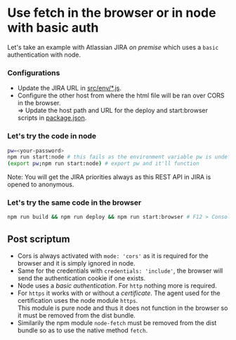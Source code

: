 # Use fetch in the browser or in node with basic auth

Let's take an example with Atlassian JIRA *on premise* which uses a `basic` authentication with node.

### Configurations

- Update the JIRA URL in [src/env/*.js](src/env/).
- Configure the other host from where the html file will be ran over CORS in the browser.<br />
=> Update the host path and URL for the deploy and start:browser scripts in [package.json](package.json).

### Let's try the code in node

```bash
pw=<your-password>
npm run start:node # this fails as the environment variable pw is undefined
(export pw;npm run start:node) # export pw and it'll function
```

Note: You will get the JIRA priorities always as this REST API in JIRA is opened to anonymous.

### Let's try the same code in the browser

```bash
npm run build && npm run deploy && npm run start:browser # F12 > Console
```

## Post scriptum

* Cors is always activated with `mode: 'cors'` as it is required for the browser and it is simply ignored in node.
* Same for the credentials with `credentials: 'include'`, the browser will send the authentication cookie if one exists.
* Node uses a *basic authentication*. For `http` nothing more is required.
* For `https` it works with or without a *certificate*. The agent used for the certification uses the node module `https`.<br />This module is pure node and thus it does not function in the browser so it must be removed from the dist bundle.
* Similarily the npm module `node-fetch` must be removed from the dist bundle so as to use the native method `fetch`.
